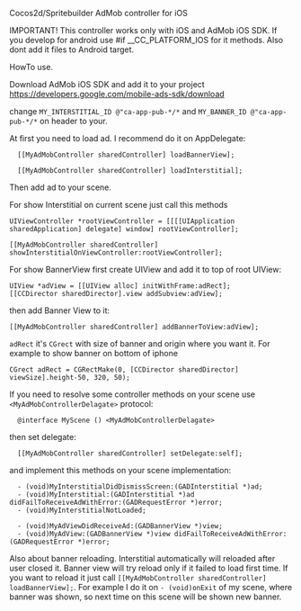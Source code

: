 Cocos2d/Spritebuilder AdMob controller for iOS

IMPORTANT! This controller works only with iOS and AdMob iOS SDK. If you develop for android use #if __CC_PLATFORM_IOS for it methods. Also dont add it files to Android target.

HowTo use.

Download AdMob iOS SDK and add it to your project https://developers.google.com/mobile-ads-sdk/download

change `MY_INTERSTITIAL_ID @"ca-app-pub-*/*` and `MY_BANNER_ID @"ca-app-pub-*/*` on header to your.

At first you need to load ad. I recommend do it on AppDelegate:
```
  [[MyAdMobController sharedController] loadBannerView];
  
  [[MyAdMobController sharedController] loadInterstitial];
```
Then add ad to your scene.

For show Interstitial on current scene just call this methods
```
UIViewController *rootViewController = [[[[UIApplication sharedApplication] delegate] window] rootViewController];

[[MyAdMobController sharedController] showInterstitialOnViewController:rootViewController];
```
For show BannerView first create UIView and add it to top of root UIView:
```
UIView *adView = [[UIView alloc] initWithFrame:adRect]; 
[[CCDirector sharedDirector].view addSubview:adView];
```
then add Banner View to it:
```
[[MyAdMobController sharedController] addBannerToView:adView];
```
`adRect` it's `CGrect` with size of banner and origin where you want it. For example to show banner on bottom of iphone
```
CGrect adRect = CGRectMake(0, [CCDirector sharedDirector] viewSize].height-50, 320, 50);
```

If you need to resolve some controller methods on your scene use `<MyAdMobControllerDelagate>` protocol:
```
  @interface MyScene () <MyAdMobControllerDelagate>
```
then set delegate:
```
  [[MyAdMobController sharedController] setDelegate:self];
```  
and implement this methods on your scene implementation:
```
  - (void)MyInterstitialDidDismissScreen:(GADInterstitial *)ad;
  - (void)MyInterstitial:(GADInterstitial *)ad didFailToReceiveAdWithError:(GADRequestError *)error;
  - (void)MyInterstitialNotLoaded;
  
  - (void)MyAdViewDidReceiveAd:(GADBannerView *)view;
  - (void)MyAdView:(GADBannerView *)view didFailToReceiveAdWithError:(GADRequestError *)error;
```
  
Also about banner reloading. Interstitial automatically will reloaded after user closed it. Banner view will try reload only if it failed to load first time. If you want to reload it just call ```[[MyAdMobController sharedController] loadBannerView];```. For example I do it on ```- (void)onExit``` of my scene, where banner was shown, so next time on this scene will be shown new banner.
